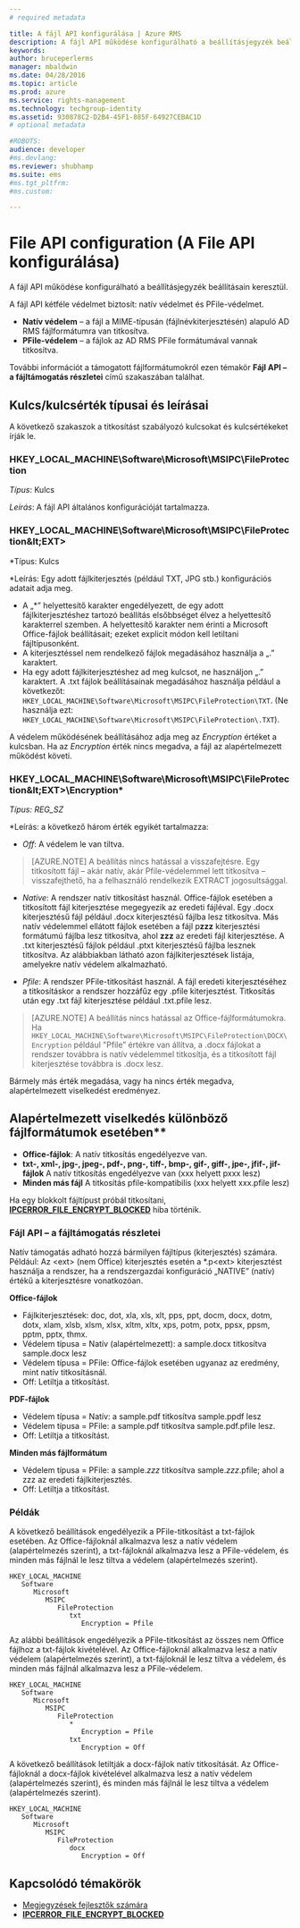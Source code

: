 ```yaml
---
# required metadata

title: A fájl API konfigurálása | Azure RMS
description: A fájl API működése konfigurálható a beállításjegyzék beállításain keresztül.
keywords:
author: bruceperlerms
manager: mbaldwin
ms.date: 04/28/2016
ms.topic: article
ms.prod: azure
ms.service: rights-management
ms.technology: techgroup-identity
ms.assetid: 930878C2-D2B4-45F1-885F-64927CEBAC1D
# optional metadata

#ROBOTS:
audience: developer
#ms.devlang:
ms.reviewer: shubhamp
ms.suite: ems
#ms.tgt_pltfrm:
#ms.custom:

---
```


# File API configuration (A File API konfigurálása)


A fájl API működése konfigurálható a beállításjegyzék beállításain keresztül.

A fájl API kétféle védelmet biztosít: natív védelmet és PFile-védelmet.

-   **Natív védelem** – a fájl a MIME-típusán (fájlnévkiterjesztésén) alapuló AD RMS fájlformátumra van titkosítva.
-   **PFile-védelem** – a fájlok az AD RMS PFile formátumával vannak titkosítva.

További információt a támogatott fájlformátumokról ezen témakör **Fájl API – a fájltámogatás részletei** című szakaszában találhat.

## Kulcs/kulcsérték típusai és leírásai

A következő szakaszok a titkosítást szabályozó kulcsokat és kulcsértékeket írják le.


### HKEY_LOCAL_MACHINE\Software\Microsoft\MSIPC\FileProtection

*Típus*: Kulcs

*Leírás*: A fájl API általános konfigurációját tartalmazza.

### HKEY_LOCAL_MACHINE\Software\Microsoft\MSIPC\FileProtection\&lt;EXT&gt;

*Típus: Kulcs

*Leírás: Egy adott fájlkiterjesztés (például TXT, JPG stb.) konfigurációs adatait adja meg.

- A „*” helyettesítő karakter engedélyezett, de egy adott fájlkiterjesztéshez tartozó beállítás elsőbbséget élvez a helyettesítő karakterrel szemben. A helyettesítő karakter nem érinti a Microsoft Office-fájlok beállításait; ezeket explicit módon kell letiltani fájltípusonként.
- A kiterjesztéssel nem rendelkező fájlok megadásához használja a „.” karaktert.
- Ha egy adott fájlkiterjesztéshez ad meg kulcsot, ne használjon „.” karaktert. A .txt fájlok beállításainak megadásához használja például a következőt: `HKEY_LOCAL_MACHINE\Software\Microsoft\MSIPC\FileProtection\TXT`. (Ne használja ezt: `HKEY_LOCAL_MACHINE\Software\Microsoft\MSIPC\FileProtection\.TXT`).

A védelem működésének beállításához adja meg az *Encryption* értéket a kulcsban. Ha az *Encryption* érték nincs megadva, a fájl az alapértelmezett működést követi.


### HKEY_LOCAL_MACHINE\Software\Microsoft\MSIPC\FileProtection\&lt;EXT&gt;\Encryption*

*Típus: REG_SZ*

*Leírás: a következő három érték egyikét tartalmazza:

- *Off*: A védelem le van tiltva.

> [AZURE.NOTE] A beállítás nincs hatással a visszafejtésre. Egy titkosított fájl – akár natív, akár Pfile-védelemmel lett titkosítva – visszafejthető, ha a felhasználó rendelkezik EXTRACT jogosultsággal.

- *Native*:  A rendszer natív titkosítást használ. Office-fájlok esetében a titkosított fájl kiterjesztése megegyezik az eredeti fájléval. Egy .docx kiterjesztésű fájl például .docx kiterjesztésű fájlba lesz titkosítva. Más natív védelemmel ellátott fájlok esetében a fájl p**zzz** kiterjesztési formátumú fájlba lesz titkosítva, ahol **zzz** az eredeti fájl kiterjesztése. A .txt kiterjesztésű fájlok például .ptxt kiterjesztésű fájlba lesznek titkosítva. Az alábbiakban látható azon fájlkiterjesztések listája, amelyekre natív védelem alkalmazható.

- *Pfile*: A rendszer PFile-titkosítást használ. A fájl eredeti kiterjesztéséhez a titkosításkor a rendszer hozzáfűz egy .pfile kiterjesztést. Titkosítás után egy .txt fájl kiterjesztése például .txt.pfile lesz.


> [AZURE.NOTE] A beállítás nincs hatással az Office-fájlformátumokra. Ha `HKEY_LOCAL_MACHINE\Software\Microsoft\MSIPC\FileProtection\DOCX\Encryption` például &quot;Pfile” értékre van állítva, a .docx fájlokat a rendszer továbbra is natív védelemmel titkosítja, és a titkosított fájl kiterjesztése továbbra is .docx lesz.

Bármely más érték megadása, vagy ha nincs érték megadva, alapértelmezett viselkedést eredményez.

## Alapértelmezett viselkedés különböző fájlformátumok esetében**

-   **Office-fájlok**: A natív titkosítás engedélyezve van.
-   **txt-, xml-, jpg-, jpeg-, pdf-, png-, tiff-, bmp-, gif-, giff-, jpe-, jfif-, jif-fájlok** A natív titkosítás engedélyezve van (xxx helyett pxxx lesz)
-   **Minden más fájl** A titkosítás pfile-kompatibilis (xxx helyett xxx.pfile lesz)

Ha egy blokkolt fájltípust próbál titkosítani, [**IPCERROR\_FILE\_ENCRYPT\_BLOCKED**](/rights-management/sdk/2.1/api/win/error%20codes) hiba történik.

### Fájl API – a fájltámogatás részletei

Natív támogatás adható hozzá bármilyen fájltípus (kiterjesztés) számára. Például: Az &lt;ext&gt; (nem Office) kiterjesztés esetén a \*.p&lt;ext&gt; kiterjesztést használja a rendszer, ha a rendszergazdai konfiguráció „NATIVE” (natív) értékű a kiterjesztésre vonatkozóan.

**Office-fájlok**

-   Fájlkiterjesztések: doc, dot, xla, xls, xlt, pps, ppt, docm, docx, dotm, dotx, xlam, xlsb, xlsm, xlsx, xltm, xltx, xps, potm, potx, ppsx, ppsm, pptm, pptx, thmx.
-   Védelem típusa = Natív (alapértelmezett): a sample.docx titkosítva sample.docx lesz
-   Védelem típusa = PFile: Office-fájlok esetében ugyanaz az eredmény, mint natív titkosításnál.
-   Off: Letiltja a titkosítást.

**PDF-fájlok**

-   Védelem típusa = Natív: a sample.pdf titkosítva sample.ppdf lesz
-   Védelem típusa = PFile: a sample.pdf titkosítva sample.pdf.pfile lesz.
-   Off: Letiltja a titkosítást.

**Minden más fájlformátum**

-   Védelem típusa = PFile: a sample.*zzz* titkosítva sample.*zzz*.pfile; ahol a zzz az eredeti fájlkiterjesztés.
-   Off: Letiltja a titkosítást.

### Példák

A következő beállítások engedélyezik a PFile-titkosítást a txt-fájlok esetében. Az Office-fájloknál alkalmazva lesz a natív védelem (alapértelmezés szerint), a txt-fájloknál alkalmazva lesz a PFile-védelem, és minden más fájlnál le lesz tiltva a védelem (alapértelmezés szerint).

```
HKEY_LOCAL_MACHINE
   Software
      Microsoft
         MSIPC
            FileProtection
               txt
                  Encryption = Pfile
```

Az alábbi beállítások engedélyezik a PFile-titkosítást az összes nem Office fájlhoz a txt-fájlok kivételével. Az Office-fájloknál alkalmazva lesz a natív védelem (alapértelmezés szerint), a txt-fájloknál le lesz tiltva a védelem, és minden más fájlnál alkalmazva lesz a PFile-védelem.

```
HKEY_LOCAL_MACHINE
   Software
      Microsoft
         MSIPC
            FileProtection
               *
                  Encryption = Pfile
               txt
                  Encryption = Off
```

A következő beállítások letiltják a docx-fájlok natív titkosítását. Az Office-fájloknál a docx-fájlok kivételével alkalmazva lesz a natív védelem (alapértelmezés szerint), és minden más fájlnál le lesz tiltva a védelem (alapértelmezés szerint).

```
HKEY_LOCAL_MACHINE
   Software
      Microsoft
         MSIPC
            FileProtection
               docx
                  Encryption = Off
```

## Kapcsolódó témakörök

* [Megjegyzések fejlesztők számára](developer-notes.md)
* [**IPCERROR\_FILE\_ENCRYPT\_BLOCKED**](/rights-management/sdk/2.1/api/win/error%20codes)
 

 





<!--HONumber=Apr16_HO4-->


